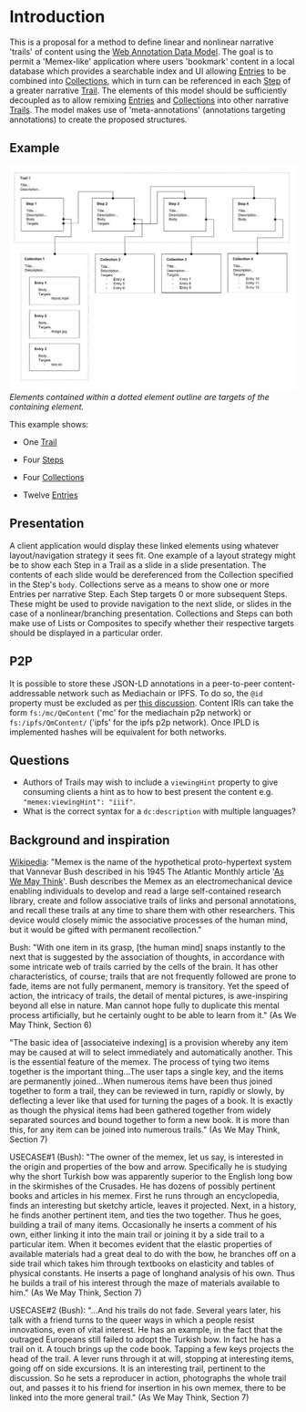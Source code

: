 
# Introduction

This is a proposal for a method to define linear and nonlinear narrative 'trails' of content using the [Web Annotation Data Model](https://www.w3.org/TR/annotation-model/).
The goal is to permit a 'Memex-like' application where users 'bookmark' content in a local database which provides a searchable index and UI allowing [Entries](Entry.md) to be combined into [Collections](Collection.md), which in turn can be referenced in each [Step](Step.md) of a greater narrative [Trail](Trail.md). The elements of this model should be sufficiently decoupled as to allow remixing [Entries](Entry.md) and [Collections](Collection.md) into other narrative [Trails](Trail.md).
The model makes use of 'meta-annotations' (annotations targeting annotations) to create the proposed structures.

## Example

![](Trails.jpg)
*Elements contained within a dotted element outline are targets of the containing element.*

This example shows: 

- One [Trail](Trail.md)

- Four [Steps](Step.md)

- Four [Collections](Collection.md)

- Twelve [Entries](Entry.md)

## Presentation

A client application would display these linked elements using whatever layout/navigation strategy it sees fit.
One example of a layout strategy might be to show each Step in a Trail as a slide in a slide presentation. The contents of each slide would be dereferenced from the Collection specified in the Step's `body`. Collections serve as a means to show one or more Entries per narrative Step. Each Step targets 0 or more subsequent Steps. These might be used to provide navigation to the next slide, or slides in the case of a nonlinear/branching presentation.
Collections and Steps can both make use of Lists or Composites to specify whether their respective targets should be displayed in a particular order.

## P2P
It is possible to store these JSON-LD annotations in a peer-to-peer content-addressable network such as Mediachain or IPFS. To do so, the `@id` property must be excluded as per [this discussion](https://github.com/ipfs/notes/issues/152#issuecomment-239153915).
Content IRIs can take the form `fs:/mc/QmContent` ('mc' for the mediachain p2p network) or `fs:/ipfs/QmContent/` ('ipfs' for the ipfs p2p network).
Once IPLD is implemented hashes will be equivalent for both networks.

## Questions

- Authors of Trails may wish to include a `viewingHint` property to give consuming clients a hint as to how to best present the content e.g. `"memex:viewingHint": "iiif"`.
- What is the correct syntax for a `dc:description` with multiple languages?

## Background and inspiration
[Wikipedia](https://en.wikipedia.org/wiki/Memex): "Memex is the name of the hypothetical proto-hypertext system that Vannevar Bush described in his 1945 The Atlantic Monthly article '[As We May Think](http://www.theatlantic.com/magazine/archive/1945/07/as-we-may-think/303881/)'. Bush describes the Memex as an electromechanical device enabling individuals to develop and read a large self-contained research library, create and follow associative trails of links and personal annotations, and recall these trails at any time to share them with other researchers. This device would closely mimic the associative processes of the human mind, but it would be gifted with permanent recollection."

Bush: "With one item in its grasp, [the human mind] snaps instantly to the next that is suggested by the association of thoughts, in accordance with some intricate web of trails carried by the cells of the brain. It has other characteristics, of course; trails that are not frequently followed are prone to fade, items are not fully permanent, memory is transitory. Yet the speed of action, the intricacy of trails, the detail of mental pictures, is awe-inspiring beyond all else in nature. Man cannot hope fully to duplicate this mental process artificially, but he certainly ought to be able to learn from it." (As We May Think, Section 6)

"The basic idea of [associateive indexing] is a provision whereby any item may be caused at will to select immediately and automatically another. This is the essential feature of the memex. The process of tying two items together is the important thing...The user taps a single key, and the items are permanently joined...When numerous items have been thus joined together to form a trail, they can be reviewed in turn, rapidly or slowly, by deflecting a lever like that used for turning the pages of a book. It is exactly as though the physical items had been gathered together from widely separated sources and bound together to form a new book. It is more than this, for any item can be joined into numerous trails." (As We May Think, Section 7)

USECASE#1 (Bush): "The owner of the memex, let us say, is interested in the origin and properties of the bow and arrow. Specifically he is studying why the short Turkish bow was apparently superior to the English long bow in the skirmishes of the Crusades. He has dozens of possibly pertinent books and articles in his memex. First he runs through an encyclopedia, finds an interesting but sketchy article, leaves it projected. Next, in a history, he finds another pertinent item, and ties the two together. Thus he goes, building a trail of many items. Occasionally he inserts a comment of his own, either linking it into the main trail or joining it by a side trail to a particular item. When it becomes evident that the elastic properties of available materials had a great deal to do with the bow, he branches off on a side trail which takes him through textbooks on elasticity and tables of physical constants. He inserts a page of longhand analysis of his own. Thus he builds a trail of his interest through the maze of materials available to him." (As We May Think, Section 7)

USECASE#2 (Bush): "...And his trails do not fade. Several years later, his talk with a friend turns to the queer ways in which a people resist innovations, even of vital interest. He has an example, in the fact that the outraged Europeans still failed to adopt the Turkish bow. In fact he has a trail on it. A touch brings up the code book. Tapping a few keys projects the head of the trail. A lever runs through it at will, stopping at interesting items, going off on side excursions. It is an interesting trail, pertinent to the discussion. So he sets a reproducer in action, photographs the whole trail out, and passes it to his friend for insertion in his own memex, there to be linked into the more general trail." (As We May Think, Section 7)
